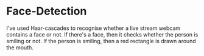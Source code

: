 # Face-Detection

I've used Haar-cascades to recognise whether a live stream webcam contains a face or not.
If there's a face, then it checks whether the person is smiling or not. If the person is smiling, then
a red rectangle is drawn around the mouth.
